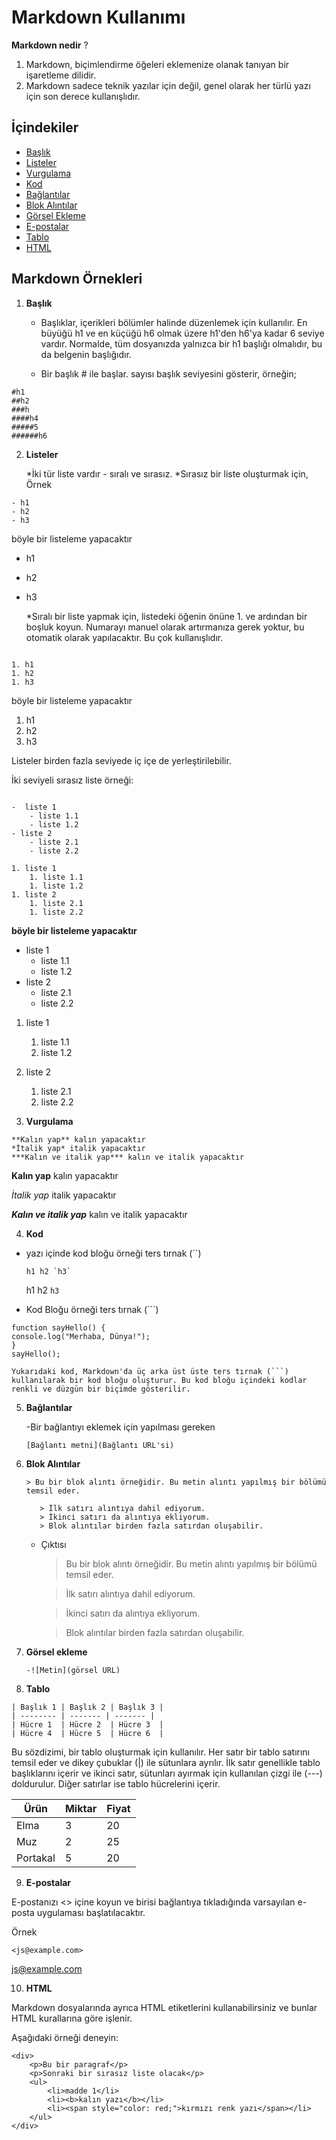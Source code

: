 # Markdown Kullanımı
 **Markdown nedir** ?
 1. Markdown, biçimlendirme öğeleri eklemenize olanak tanıyan bir işaretleme dilidir.
 2. Markdown sadece teknik yazılar için değil, genel olarak her türlü yazı için son derece kullanışlıdır.

## İçindekiler
- [Başlık](#başlık)
- [Listeler](#listeler)
- [Vurgulama](#vurgulama)
- [Kod](#kod)
- [Bağlantılar](#bağlantılar)
- [Blok Alıntılar](#blok-alıntılar)
- [Görsel Ekleme](#görsel-ekleme)
- [E-postalar](#e-postalar)
- [Tablo](#tablo)
- [HTML](#html)

## Markdown Örnekleri

1. **Başlık**
    * Başlıklar, içerikleri bölümler halinde düzenlemek için kullanılır. En büyüğü h1 ve en küçüğü h6 olmak üzere h1'den h6'ya kadar 6 seviye vardır. Normalde, tüm dosyanızda yalnızca bir h1 başlığı olmalıdır, bu da belgenin başlığıdır. 

    * Bir başlık # ile başlar. sayısı başlık seviyesini gösterir, örneğin;
  
```
#h1
##h2
###h
####h4
#####5
######h6
```

2. **Listeler**
   
     *İki tür liste vardır - sıralı ve sırasız.
     *Sırasız bir liste oluşturmak için, Örnek

```
- h1
- h2
- h3

```
böyle bir listeleme yapacaktır


- h1
- h2
- h3

    *Sıralı bir liste yapmak için, listedeki öğenin önüne 1. ve ardından bir boşluk koyun. Numarayı manuel olarak artırmanıza gerek yoktur, bu otomatik olarak yapılacaktır. Bu çok kullanışlıdır.


```

1. h1
1. h2
1. h3

```

böyle bir listeleme yapacaktır

1. h1
1. h2
1. h3


Listeler birden fazla seviyede iç içe de yerleştirilebilir. 

İki seviyeli sırasız liste örneği:

```

-  liste 1
    - liste 1.1
    - liste 1.2
- liste 2
    - liste 2.1
    - liste 2.2

1. liste 1
    1. liste 1.1
    1. liste 1.2
1. liste 2
    1. liste 2.1
    1. liste 2.2

```


**böyle bir listeleme yapacaktır**

-  liste 1
    - liste 1.1
    - liste 1.2
- liste 2
    - liste 2.1
    - liste 2.2

1. liste 1
    1. liste 1.1
    1. liste 1.2
1. liste 2
    1. liste 2.1
    1. liste 2.2
  

  

3. **Vurgulama**

```
**Kalın yap** kalın yapacaktır
*İtalik yap* italik yapacaktır
***Kalın ve italik yap*** kalın ve italik yapacaktır
```

**Kalın yap** kalın yapacaktır

*İtalik yap* italik yapacaktır

***Kalın ve italik yap*** kalın ve italik yapacaktır

4. **Kod**

  - yazı içinde kod bloğu örneği ters tırnak (``) 

    ``` h1 h2 `h3` ```

    h1 h2 `h3`

  - Kod Bloğu örneği ters tırnak (```) 


```
function sayHello() {
console.log("Merhaba, Dünya!");
}
sayHello();

Yukarıdaki kod, Markdown'da üç arka üst üste ters tırnak (```) kullanılarak bir kod bloğu oluşturur. Bu kod bloğu içindeki kodlar renkli ve düzgün bir biçimde gösterilir.
```


5. **Bağlantılar**
   
    -Bir bağlantıyı eklemek için yapılması gereken

   `[Bağlantı metni](Bağlantı URL'si)`

6. **Blok Alıntılar**

    `> Bu bir blok alıntı örneğidir. Bu metin alıntı yapılmış bir bölümü temsil eder. `

     ```
        > İlk satırı alıntıya dahil ediyorum.
        > İkinci satırı da alıntıya ekliyorum.
        > Blok alıntılar birden fazla satırdan oluşabilir.
     ```
     - Çıktısı

        > Bu bir blok alıntı örneğidir. Bu metin alıntı yapılmış bir bölümü temsil eder.
        
        > İlk satırı alıntıya dahil ediyorum.
        
        > İkinci satırı da alıntıya ekliyorum.
        
        > Blok alıntılar birden fazla satırdan oluşabilir.
        

7. **Görsel ekleme**
   
       -![Metin](görsel URL)

9. **Tablo**
 ```
| Başlık 1 | Başlık 2 | Başlık 3 |
| -------- | ------- | ------- |
| Hücre 1  | Hücre 2  | Hücre 3  |
| Hücre 4  | Hücre 5  | Hücre 6  |
```

Bu sözdizimi, bir tablo oluşturmak için kullanılır.
Her satır bir tablo satırını temsil eder ve dikey çubuklar (|) ile sütunlara ayrılır.
İlk satır genellikle tablo başlıklarını içerir ve ikinci satır, sütunları ayırmak için kullanılan çizgi ile (---) doldurulur. 
Diğer satırlar ise tablo hücrelerini içerir.

| Ürün     | Miktar | Fiyat   |
| -------- | ------ | ------- |
| Elma     | 3      | 20  |
| Muz      | 2      | 25  |
| Portakal | 5      | 20  |


9. **E-postalar**

   
E-postanızı <> içine koyun ve birisi bağlantıya tıkladığında varsayılan e-posta uygulaması başlatılacaktır.

Örnek

`<js@example.com>`

<js@example.com>

10. **HTML**
   
Markdown dosyalarında ayrıca HTML etiketlerini kullanabilirsiniz ve bunlar HTML kurallarına göre işlenir.

Aşağıdaki örneği deneyin:

```
<div>
    <p>Bu bir paragraf</p>
    <p>Sonraki bir sırasız liste olacak</p>
    <ul>
        <li>madde 1</li>
        <li><b>kalın yazı</b></li>
        <li><span style="color: red;">kırmızı renk yazı</span></li>
    </ul>
</div>
```





















